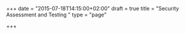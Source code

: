 +++
date = "2015-07-18T14:15:00+02:00"
draft = true
title = "Security Assessment and Testing "
type = "page"

+++
